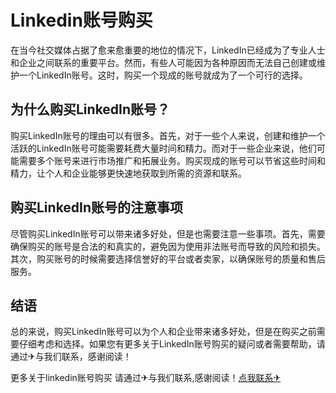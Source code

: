 # Linkedin账号购买

在当今社交媒体占据了愈来愈重要的地位的情况下，LinkedIn已经成为了专业人士和企业之间联系的重要平台。然而，有些人可能因为各种原因而无法自己创建或维护一个LinkedIn账号。这时，购买一个现成的账号就成为了一个可行的选择。

## 为什么购买LinkedIn账号？

购买LinkedIn账号的理由可以有很多。首先，对于一些个人来说，创建和维护一个活跃的LinkedIn账号可能需要耗费大量时间和精力。而对于一些企业来说，他们可能需要多个账号来进行市场推广和拓展业务。购买现成的账号可以节省这些时间和精力，让个人和企业能够更快速地获取到所需的资源和联系。

## 购买LinkedIn账号的注意事项

尽管购买LinkedIn账号可以带来诸多好处，但是也需要注意一些事项。首先，需要确保购买的账号是合法的和真实的，避免因为使用非法账号而导致的风险和损失。其次，购买账号的时候需要选择信誉好的平台或者卖家，以确保账号的质量和售后服务。

## 结语

总的来说，购买LinkedIn账号可以为个人和企业带来诸多好处，但是在购买之前需要仔细考虑和选择。如果您有更多关于LinkedIn账号购买的疑问或者需要帮助，请通过✈与我们联系，感谢阅读！

更多关于linkedin账号购买 请通过✈与我们联系,感谢阅读！[点我联系✈](https://go.G208.com)